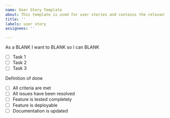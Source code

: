 ```yaml
---
name: User Story Template
about: This template is used for user stories and contains the relevant formatting
title: ''
labels: user story
assignees: ''

---
```


As a BLANK I want to BLANK so I can BLANK

- [ ] Task 1
- [ ] Task 2
- [ ] Task 3

Definition of done
- [ ]  All criteria are met
- [ ] All issues have been resolved
- [ ] Feature is tested completely
- [ ] Feature is deployable
- [ ] Documentation is updated
